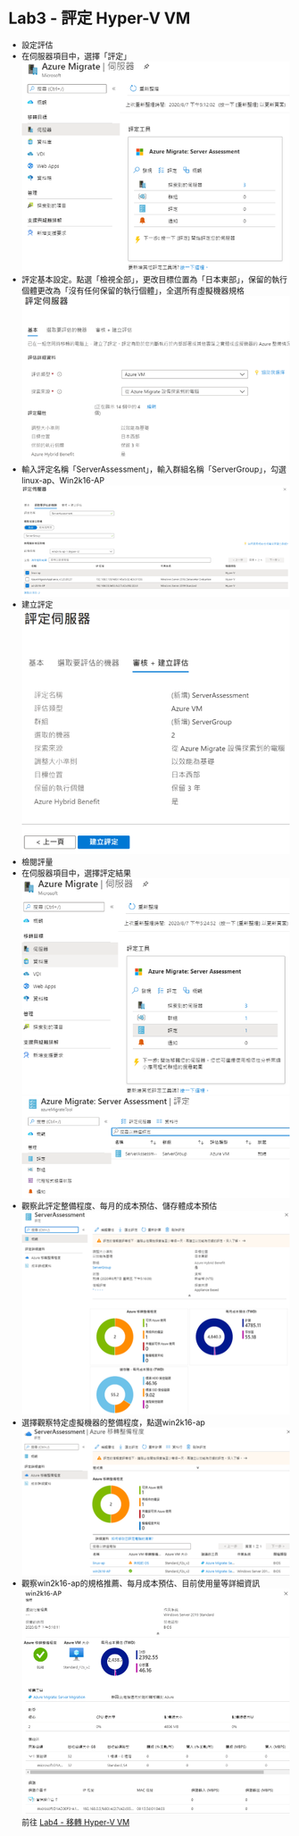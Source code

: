 # Lab3 - 評定 Hyper-V VM

- 設定評估<br>
- 在伺服器項目中，選擇「評定」<br>
![GITHUB](https://github.com/BrianHsing/Azure-Migrate/blob/master/hyper-v/image/assessmentClick.PNG "assessmentClick")<br>
- 評定基本設定。點選「檢視全部」，更改目標位置為「日本東部」，保留的執行個體更改為「沒有任何保留的執行個體」，全選所有虛擬機器規格<br>
![GITHUB](https://github.com/BrianHsing/Azure-Migrate/blob/master/hyper-v/image/assessmentBasic1.PNG "assessmentBasic")<br>
- 輸入評定名稱「ServerAssessment」，輸入群組名稱「ServerGroup」，勾選 linux-ap、Win2k16-AP<br>
![GITHUB](https://github.com/BrianHsing/Azure-Migrate/blob/master/hyper-v/image/assessmentSelect1.PNG "assessmentSelect")<br>
- 建立評定<br>
![GITHUB](https://github.com/BrianHsing/Azure-Migrate/blob/master/hyper-v/image/assessmentCreate1.PNG "assessmentCreate")<br>
- 檢閱評量<br>
- 在伺服器項目中，選擇評定結果<br>
![GITHUB](https://github.com/BrianHsing/Azure-Migrate/blob/master/hyper-v/image/assessmentView.PNG "assessmentView")<br>
![GITHUB](https://github.com/BrianHsing/Azure-Migrate/blob/master/hyper-v/image/assessmentView2.PNG "assessmentView2")<br>
- 觀察此評定整備程度、每月的成本預估、儲存體成本預估<br>
![GITHUB](https://github.com/BrianHsing/Azure-Migrate/blob/master/hyper-v/image/assessmentView3.PNG "assessmentView3")<br>
- 選擇觀察特定虛擬機器的整備程度，點選win2k16-ap<br>
![GITHUB](https://github.com/BrianHsing/Azure-Migrate/blob/master/hyper-v/image/assessmentView4.PNG "assessmentView4")<br>
- 觀察win2k16-ap的規格推薦、每月成本預估、目前使用量等詳細資訊<br>
![GITHUB](https://github.com/BrianHsing/Azure-Migrate/blob/master/hyper-v/image/assessmentView5.PNG "assessmentView5")<br>
前往 [Lab4 - 移轉 Hyper-V VM](https://github.com/BrianHsing/Azure-Migrate/blob/master/hyper-v/Lab4.md)<br>